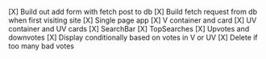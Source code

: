 [X] Build out add form with fetch post to db
[X] Build fetch request from db when first visiting site
[X] Single page app
[X] V container and card
[X] UV container and UV cards
[X] SearchBar
[X] TopSearches
[X] Upvotes and downvotes
[X] Display conditionally based on votes in V or UV
[X] Delete if too many bad votes
